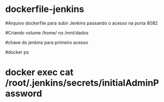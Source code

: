 # dockerfile-jenkins

#Arquivo dockerfile para subir Jenkins passando o acesso na porta 8082

#Criando volume /home/ no /mnt/dados

#chave do jenkins para primeiro acesso

#docker ps

# docker exec <container-id> cat /root/.jenkins/secrets/initialAdminPassword
##
